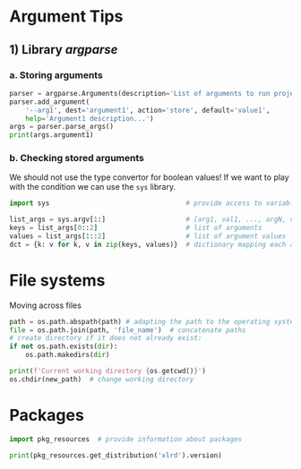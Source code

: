 # Argument Tips
## 1) Library *argparse*

### a. Storing arguments
```python
parser = argparse.Arguments(description='List of arguments to run project P.')
parser.add_argument(
    '--arg1', dest='argument1', action='store', default='value1',
    help='Argument1 description...')
args = parser.parse_args()
print(args.argument1)
```
### b. Checking stored arguments
We should not use the type convertor for boolean values!
If we want to play with the condition we can use the ``sys`` library.
````python
import sys                                  # provide access to variables and functions interacting with interpreter

list_args = sys.argv[1:]                    # [arg1, val1, ..., argN, valN]
keys = list_args[0::2]                      # list of arguments
values = list_args[1::2]                    # list of argument values 
dct = {k: v for k, v in zip(keys, values)}  # dictionary mapping each argument with its value
````

# File systems
Moving across files
```python
path = os.path.abspath(path) # adapting the path to the operating system
file = os.path.join(path, 'file_name')  # concatenate paths
# create directory if it does not already exist:
if not os.path.exists(dir):
	os.path.makedirs(dir)

print(f'Current working directory {os.getcwd()}')
os.chdir(new_path)  # change working directory
```


# Packages
```python
import pkg_resources  # provide information about packages

print(pkg_resources.get_distribution('xlrd').version)
```
